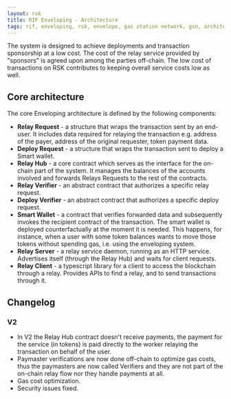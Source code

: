 ```yaml
---
layout: rsk
title: RIF Enveloping - Architecture
tags: rif, enveloping, rsk, envelope, gas station network, gsn, architecture
---
```


The system is designed to achieve deployments and transaction sponsorship at a low cost. The cost of the relay service provided by "sponsors" is agreed upon among the parties off-chain. The low cost of transactions on RSK contributes to keeping overall service costs low as well.

## Core architecture

The core Enveloping architecture is defined by the following components:

- **Relay Request** - a structure that wraps the transaction sent by an end-user. It includes data required for relaying the transaction e.g. address of the payer, address of the original requester, token payment data.
- **Deploy Request** - a structure that wraps the transaction sent to deploy a Smart wallet.
- **Relay Hub** - a core contract which serves as the interface for the on-chain part of the system. It manages the balances of the accounts involved and forwards Relays Requests to the rest of the contracts.
- **Relay Verifier** - an abstract contract that authorizes a specific relay request.
- **Deploy Verifier** - an abstract contract that authorizes a specific deploy request.
- **Smart Wallet** - a contract that verifies forwarded data and subsequently invokes the recipient contract of the transaction. The smart wallet is deployed counterfactually at the moment it is needed. This happens, for instance, when a user with some token balances wants to move those tokens without spending gas, i.e. using the enveloping system.
- **Relay Server** - a relay service daemon, running as an HTTP service. Advertises itself (through the Relay Hub) and waits for client requests.
- **Relay Client** - a typescript library for a client to access the blockchain through a relay. Provides APIs to find a relay, and to send transactions through it.

## Changelog

### V2

* In V2 the Relay Hub contract doesn't receive payments, the payment for the service (in tokens) is paid directly to the worker relaying the transaction on behalf of the user.
* Paymaster verifications are now done off-chain to optimize gas costs, thus the paymasters are now called Verifiers and they are not part of the on-chain relay flow nor they handle payments at all.
* Gas cost optimization.
* Security issues fixed.
